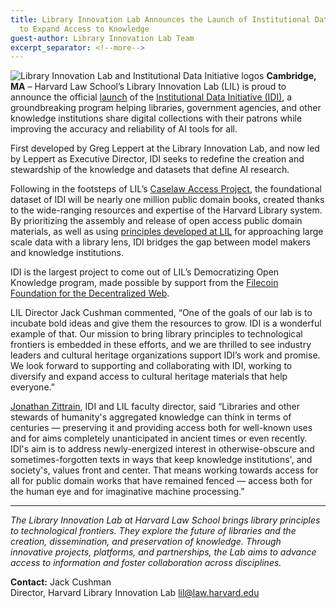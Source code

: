 ```yaml
---
title: Library Innovation Lab Announces the Launch of Institutional Data Initiative
  to Expand Access to Knowledge
guest-author: Library Innovation Lab Team
excerpt_separator: <!--more-->
---
```

![Library Innovation Lab and Institutional Data Initiative logos](https://lil-blog-media.s3.amazonaws.com/idi-logo-7Q2.png)
**Cambridge, MA** – Harvard Law School’s Library Innovation Lab (LIL) is proud to announce the official [launch](https://institutionaldatainitiative.org/hello-world.html) of the [Institutional Data Initiative (IDI)](https://institutionaldatainitiative.org/), a groundbreaking program helping libraries, government agencies, and other knowledge institutions share digital collections with their patrons while improving the accuracy and reliability of AI tools for all. 
<!--more-->
First developed by Greg Leppert at the Library Innovation Lab, and now led by Leppert as Executive Director, IDI seeks to redefine the creation and stewardship of the knowledge and datasets that define AI research. 

Following in the footsteps of LIL’s [Caselaw Access Project](http://case.law), the foundational dataset of IDI will be nearly one million public domain books, created thanks to the wide-ranging resources and expertise of the Harvard Library system. By prioritizing the assembly and release of open access public domain materials, as well as using [principles developed at LIL](https://lil.law.harvard.edu/our-work/librarianship-of-ai/) for approaching large scale data with a library lens, IDI bridges the gap between model makers and knowledge institutions. 

IDI is the largest project to come out of LIL’s Democratizing Open Knowledge program, made possible by support from the [Filecoin Foundation for the Decentralized Web](https://ffdweb.org).

LIL Director Jack Cushman commented, “One of the goals of our lab is to incubate bold ideas and give them the resources to grow. IDI is a wonderful example of that. Our mission to bring library principles to technological frontiers is embedded in these efforts, and we are thrilled to see industry leaders and cultural heritage organizations support IDI’s work and promise. We look forward to supporting and collaborating with IDI, working to diversify and expand access to cultural heritage materials that help everyone.”

[Jonathan Zittrain](https://hls.harvard.edu/faculty/jonathan-l-zittrain/), IDI and LIL faculty director, said “Libraries and other stewards of humanity's aggregated knowledge can think in terms of centuries — preserving it and providing access both for well-known uses and for aims completely unanticipated in ancient times or even recently. IDI's aim is to address newly-energized interest in otherwise-obscure and sometimes-forgotten texts in ways that keep knowledge institutions', and society's, values front and center. That means working towards access for all for public domain works that have remained fenced — access both for the human eye and for imaginative machine processing.”

____

*The Library Innovation Lab at Harvard Law School brings library principles to technological frontiers. They explore the future of libraries and the creation, dissemination, and preservation of knowledge. Through innovative projects, platforms, and partnerships, the Lab aims to advance access to information and foster collaboration across disciplines.*

**Contact:**
Jack Cushman	
Director, Harvard Library Innovation Lab
lil@law.harvard.edu
